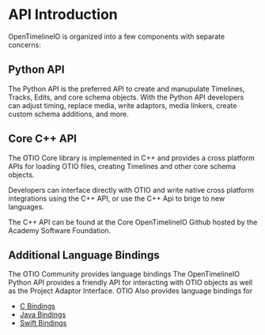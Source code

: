 
# API Introduction

OpenTimelineIO is organized into a few components with separate concerns:

## Python API

The Python API is the preferred API to create and manupulate Timelines, Tracks, Edits, and core schema objects. With the Python API developers can adjust timing, replace media, write adaptors, media linkers, create custom schema additions, and more. 

## Core C++ API

The OTIO Core library is implemented in C++ and provides a cross platform APIs for loading OTIO files, creating Timelines and other core schema objects. 

Developers can interface directly with OTIO and write native cross platform integrations using the C++ API, or use the C++ Api to brige to new languages.

The C++ API can be found at the Core OpenTimelineIO Github hosted by the Academy Software Foundation.


## Additional Language Bindings 

The OTIO Community provides language bindings The OpenTimelineIO Python API provides a friendly API for interacting with OTIO objects as well as the Project Adaptor Interface. OTIO Also provides language bindings for 

* [C Bindings](https://github.com/OpenTimelineIO/OpenTimelineIO-C-Bindings)
* [Java Bindings](https://github.com/OpenTimelineIO/OpenTimelineIO-Java-Bindings)
* [Swift Bindings](https://github.com/OpenTimelineIO/OpenTimelineIO-Swift-Bindings)
